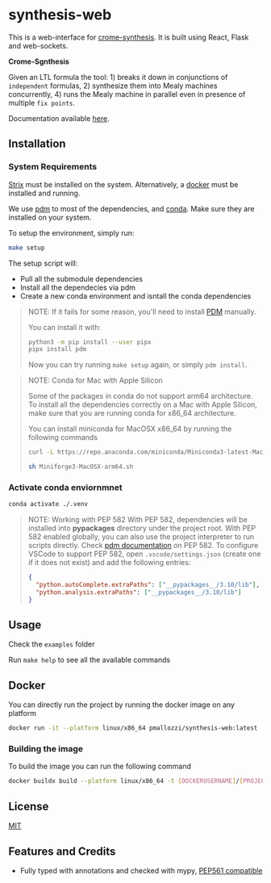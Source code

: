 # synthesis-web

This is a web-interface for [crome-synthesis](https://github.com/pierg/crome-synthesis).
It is built using React, Flask and web-sockets.

**Crome-Sgnthesis**

Given an LTL formula the tool: 1) breaks it down in conjunctions of `independent` formulas, 2) synthesize them into Mealy machines concurrently, 4) runs the Mealy machine in parallel even in presence of multiple `fix points`.


Documentation available [here](https://pierg.github.io/synthesis-web).

## Installation

### System Requirements

[Strix](https://strix.model.in.tum.de) must be installed on the system. Alternatively, a
[docker](https://www.docker.com) must be installed and running.


We use [pdm](https://github.com/pdm-project/pdm) to most of the dependencies, and
[conda](https://docs.conda.io/projects/conda/en/latest/user-guide/install/index.html). Make sure they are installed on your system.

To setup the environment, simply run:

```bash
make setup
```

The setup script will:
* Pull all the submodule dependencies
* Install all the dependecies via pdm
* Create a new conda environment and isntall the conda dependencies


> NOTE:
> If it fails for some reason,
> you'll need to install
> [PDM](https://github.com/pdm-project/pdm)
> manually.
>
> You can install it with:
>
> ```bash
> python3 -m pip install --user pipx
> pipx install pdm
> ```
>
> Now you can try running `make setup` again,
> or simply `pdm install`.

> NOTE: Conda for Mac with Apple Silicon
>
> Some of the packages in conda do not support arm64 architecture. To install all the dependencies correctly on a Mac with Apple Silicon, make sure that you are running conda for x86_64 architecture.
>
> You can install miniconda for MacOSX x86_64 by running the following commands
>
> ```bash
> curl -L https://repo.anaconda.com/miniconda/Miniconda3-latest-MacOSX-x86_64.sh > Miniconda3-latest-MacOSX-x86_64.sh
> ```
>
> ```bash
> sh Miniforge3-MacOSX-arm64.sh
> ```


### Activate conda enviornmnet

```bash
conda activate ./.venv
```


> NOTE: Working with PEP 582
> With PEP 582, dependencies will be installed into __pypackages__ directory under the project root. With PEP 582 enabled globally, you can also use the project interpreter to run scripts directly.
> Check [pdm documentation](https://pdm.fming.dev/latest/usage/pep582/) on PEP 582.
> To configure VSCode to support PEP 582, open `.vscode/settings.json` (create one if it does not exist) and add the following entries:
> ```json
> {
>   "python.autoComplete.extraPaths": ["__pypackages__/3.10/lib"],
>   "python.analysis.extraPaths": ["__pypackages__/3.10/lib"]
> }
> ```

## Usage

Check the `examples` folder

Run `make help` to see all the available commands

## Docker

You can directly run the project by running the docker image on any platform

```bash
docker run -it --platform linux/x86_64 pmallozzi/synthesis-web:latest
```

### Building the image

To build the image you can run the following command

```bash
docker buildx build --platform linux/x86_64 -t [DOCKERUSERNAME]/[PROJECT]:[TAG] --push .
```

## License

[MIT](https://github.com/piergiuseppe/synthesis-web/blob/master/LICENSE)

## Features and Credits

- Fully typed with annotations and checked with mypy,
  [PEP561 compatible](https://www.python.org/dev/peps/pep-0o561/)